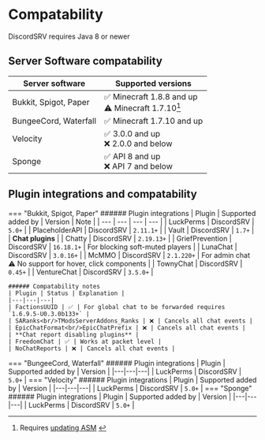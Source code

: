 # Compatability

DiscordSRV requires Java 8 or newer

## Server Software compatability

| Server software       | Supported versions                                   |
|-----------------------|------------------------------------------------------|
| Bukkit, Spigot, Paper | ✅ Minecraft 1.8.8 and up<br/>⚠️ Minecraft 1.7.10[^1] |
| BungeeCord, Waterfall | ✅ Minecraft 1.7.10 and up                            |
| Velocity              | ✅ 3.0.0 and up<br/>❌ 2.0.0 and below                 |
| Sponge                | ✅ API 8 and up<br/>❌ API 7 and below                 |

[^1]: Requires [updating ASM](faq#asm-update) <!-- TODO: fix anchor -->

## Plugin integrations and compatability

=== "Bukkit, Spigot, Paper"
    ###### Plugin integrations
    | Plugin | Supported added by | Version | Note |
    | --- | --- | --- | --- |
    | LuckPerms | DiscordSRV | `5.0+` |
    | PlaceholderAPI | DiscordSRV | `2.11.1+` |
    | Vault | DiscordSRV | `1.7+` |
    | **Chat plugins** |
    | Chatty | DiscordSRV | `2.19.13+` |
    | GriefPrevention | DiscordSRV | `16.18.1+` | For blocking soft-muted players |
    | LunaChat | DiscordSRV | `3.0.16+` |
    | McMMO | DiscordSRV | `2.1.220+` | For admin chat<br/>⚠️ No support for hover, click components |
    | TownyChat | DiscordSRV | `0.45+` |
    | VentureChat | DiscordSRV | `3.5.0+` |

    ###### Compatability notes
    | Plugin | Status | Explanation |
    |---|---|---|
    | FactionsUUID | ✅ | For global chat to be forwarded requires `1.6.9.5-U0.3.0b133+` |
    | SARanks<br/>TModsServerAddons_Ranks | ❌ | Cancels all chat events |
    | EpicChatFormat<br/>EpicChatPrefix | ❌ | Cancels all chat events |
    | **Chat report disabling plugins** |
    | FreedomChat | ✅ | Works at packet level |
    | NoChatReports | ❌ | Cancels all chat events |
=== "BungeeCord, Waterfall"
    ###### Plugin integrations
    | Plugin | Supported added by | Version |
    |---|---|---|
    | LuckPerms | DiscordSRV | `5.0+` |
=== "Velocity"
    ###### Plugin integrations
    | Plugin | Supported added by | Version |
    |---|---|---|
    | LuckPerms | DiscordSRV | `5.0+` |
=== "Sponge"
    ###### Plugin integrations
    | Plugin | Supported added by | Version |
    |---|---|---|
    | LuckPerms | DiscordSRV | `5.0+` |
